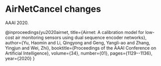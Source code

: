 # AirNetCancel changes
AAAI 2020. 

@inproceedings{yu2020airnet,
  title={Airnet: A calibration model for low-cost air monitoring sensors using dual sequence encoder networks},
  author={Yu, Haomin and Li, Qingyong and Geng, Yangli-ao and Zhang, Yingjun and Wei, Zhi},
  booktitle={Proceedings of the AAAI Conference on Artificial Intelligence},
  volume={34},
  number={01},
  pages={1129--1136},
  year={2020}
}
